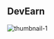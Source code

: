 ## DevEarn
![thumbnail-1](https://github.com/user-attachments/assets/18708be3-bfa0-487c-a3e1-36077510db3a)
